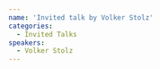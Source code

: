 ```yaml
---
name: 'Invited talk by Volker Stolz'
categories:
  - Invited Talks
speakers:
  - Volker Stolz
---
```



